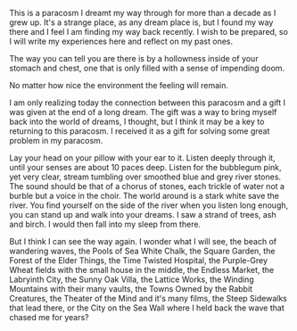 This is a paracosm I dreamt my way through for more than a decade as I grew up. It's a strange place, as any dream place is, but I found my way there and I feel I am finding my way back recently. I wish to be prepared, so I will write my experiences here and reflect on my past ones.

The way you can tell you are there is by a hollowness inside of your stomach and chest, one that is only filled with a sense of impending doom. 

No matter how nice the environment the feeling will remain.

I am only realizing today the connection between this paracosm and a gift I was given at the end of a long dream. The gift was a way to bring myself back into the world of dreams, I thought, but I think it may be a key to returning to this paracosm. I received it as a gift for solving some great problem in my paracosm.

Lay your head on your pillow with your ear to it.
Listen deeply through it, until your senses are about 10 paces deep.
Listen for the bubblegum pink, yet very clear, stream tumbling over smoothed blue and grey river stones.
The sound should be that of a chorus of stones, each trickle of water not a burble but a voice in the choir.
The world around is a stark white save the river.
You find yourself on the side of the river when you listen long enough, you can stand up and walk into your dreams. 
I saw a strand of trees, ash and birch. I would then fall into my sleep from there.

But I think I can see the way again. I wonder what I will see, the beach of wandering waves, the Pools of Sea White Chalk, the Square Garden, the Forest of the Elder Things, the Time Twisted Hospital, the Purple-Grey Wheat fields with the small house in the middle, the Endless Market, the Labryinth City, the Sunny Oak Villa, the Lattice Works, the Winding Mountains with their many vaults, the Towns Owned by the Rabbit Creatures, the Theater of the Mind and it's many films, the Steep Sidewalks that lead there, or the City on the Sea Wall where I held back the wave that chased me for years?